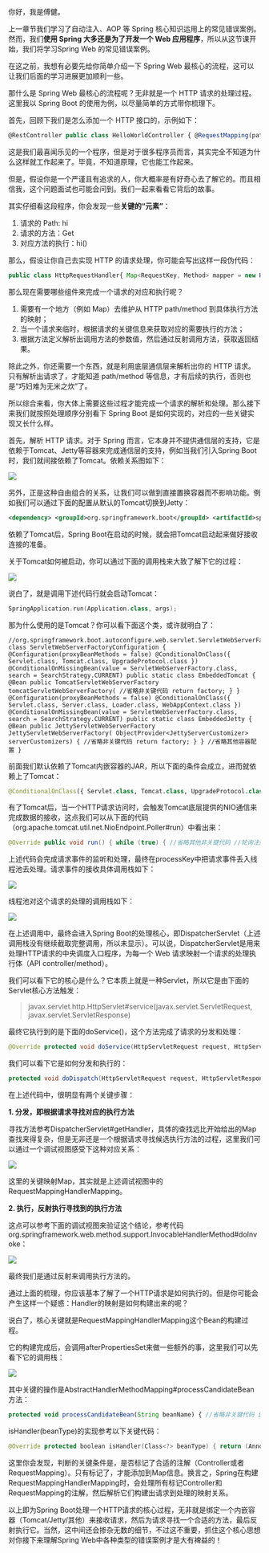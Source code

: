 你好，我是傅健。

上一章节我们学习了自动注入、AOP 等 Spring 核心知识运用上的常见错误案例。然而，我们**使用 Spring 大多还是为了开发一个 Web 应用程序**，所以从这节课开始，我们将学习Spring Web 的常见错误案例。

在这之前，我想有必要先给你简单介绍一下 Spring Web 最核心的流程，这可以让我们后面的学习进展更加顺利一些。

那什么是 Spring Web 最核心的流程呢？无非就是一个 HTTP 请求的处理过程。这里我以 Spring Boot 的使用为例，以尽量简单的方式带你梳理下。

首先，回顾下我们是怎么添加一个 HTTP 接口的，示例如下：

```typescript
@RestController public class HelloWorldController { @RequestMapping(path = "hi", method = RequestMethod.GET) public String hi(){ return "helloworld"; }; }
```

这是我们最喜闻乐见的一个程序，但是对于很多程序员而言，其实完全不知道为什么这样就工作起来了。毕竟，不知道原理，它也能工作起来。

但是，假设你是一个严谨且有追求的人，你大概率是有好奇心去了解它的。而且相信我，这个问题面试也可能会问到。我们一起来看看它背后的故事。

其实仔细看这段程序，你会发现一些**关键的“元素”**：

1.  请求的 Path: hi
2.  请求的方法：Get
3.  对应方法的执行：hi()

那么，假设让你自己去实现 HTTP 的请求处理，你可能会写出这样一段伪代码：

```typescript
public class HttpRequestHandler{ Map<RequestKey, Method> mapper = new HashMap<>(); public Object handle(HttpRequest httpRequest){ RequestKey requestKey = getRequestKey(httpRequest); Method method = this.mapper.getValue(requestKey); Object[] args = resolveArgsAccordingToMethod(httpRequest, method); return method.invoke(controllerObject, args); }; }
```

那么现在需要哪些组件来完成一个请求的对应和执行呢？

1.  需要有一个地方（例如 Map）去维护从 HTTP path/method 到具体执行方法的映射；
2.  当一个请求来临时，根据请求的关键信息来获取对应的需要执行的方法；
3.  根据方法定义解析出调用方法的参数值，然后通过反射调用方法，获取返回结果。

除此之外，你还需要一个东西，就是利用底层通信层来解析出你的 HTTP 请求。只有解析出请求了，才能知道 path/method 等信息，才有后续的执行，否则也是“巧妇难为无米之炊”了。

所以综合来看，你大体上需要这些过程才能完成一个请求的解析和处理。那么接下来我们就按照处理顺序分别看下 Spring Boot 是如何实现的，对应的一些关键实现又长什么样。

首先，解析 HTTP 请求。对于 Spring 而言，它本身并不提供通信层的支持，它是依赖于Tomcat、Jetty等容器来完成通信层的支持，例如当我们引入Spring Boot时，我们就间接依赖了Tomcat。依赖关系图如下：

![](assets/daodu_01.jpg)

另外，正是这种自由组合的关系，让我们可以做到直接置换容器而不影响功能。例如我们可以通过下面的配置从默认的Tomcat切换到Jetty：

```xml
<dependency> <groupId>org.springframework.boot</groupId> <artifactId>spring-boot-starter-web</artifactId> <exclusions> <exclusion> <groupId>org.springframework.boot</groupId> <artifactId>spring-boot-starter-tomcat</artifactId> </exclusion> </exclusions>- </dependency> <!-- Use Jetty instead --> <dependency> <groupId>org.springframework.boot</groupId> <artifactId>spring-boot-starter-jetty</artifactId> </dependency>
```

依赖了Tomcat后，Spring Boot在启动的时候，就会把Tomcat启动起来做好接收连接的准备。

关于Tomcat如何被启动，你可以通过下面的调用栈来大致了解下它的过程：

![](assets/daodu_02.jpg)

说白了，就是调用下述代码行就会启动Tomcat：

```cpp
SpringApplication.run(Application.class, args);
```

那为什么使用的是Tomcat？你可以看下面这个类，或许就明白了：

```less
//org.springframework.boot.autoconfigure.web.servlet.ServletWebServerFactoryConfiguration class ServletWebServerFactoryConfiguration { @Configuration(proxyBeanMethods = false) @ConditionalOnClass({ Servlet.class, Tomcat.class, UpgradeProtocol.class }) @ConditionalOnMissingBean(value = ServletWebServerFactory.class, search = SearchStrategy.CURRENT) public static class EmbeddedTomcat { @Bean public TomcatServletWebServerFactory tomcatServletWebServerFactory( //省略非关键代码 return factory; } } @Configuration(proxyBeanMethods = false) @ConditionalOnClass({ Servlet.class, Server.class, Loader.class, WebAppContext.class }) @ConditionalOnMissingBean(value = ServletWebServerFactory.class, search = SearchStrategy.CURRENT) public static class EmbeddedJetty { @Bean public JettyServletWebServerFactory JettyServletWebServerFactory( ObjectProvider<JettyServerCustomizer> serverCustomizers) { //省略非关键代码 return factory; } } //省略其他容器配置 }
```

前面我们默认依赖了Tomcat内嵌容器的JAR，所以下面的条件会成立，进而就依赖上了Tomcat：

```python
@ConditionalOnClass({ Servlet.class, Tomcat.class, UpgradeProtocol.class })
```

有了Tomcat后，当一个HTTP请求访问时，会触发Tomcat底层提供的NIO通信来完成数据的接收，这点我们可以从下面的代码（org.apache.tomcat.util.net.NioEndpoint.Poller#run）中看出来：

```java
@Override public void run() { while (true) { //省略其他非关键代码 //轮询注册的兴趣事件 if (wakeupCounter.getAndSet(-1) > 0) { keyCount = selector.selectNow(); } else { keyCount = selector.select(selectorTimeout); //省略其他非关键代码 Iterator<SelectionKey> iterator = keyCount > 0 ? selector.selectedKeys().iterator() : null; while (iterator != null && iterator.hasNext()) { SelectionKey sk = iterator.next(); NioSocketWrapper socketWrapper = (NioSocketWrapper) //处理事件 processKey(sk, socketWrapper); //省略其他非关键代码 } //省略其他非关键代码 } }
```

上述代码会完成请求事件的监听和处理，最终在processKey中把请求事件丢入线程池去处理。请求事件的接收具体调用栈如下：

![](assets/daodu_03.jpg)

线程池对这个请求的处理的调用栈如下：

![](assets/daodu_04.jpg)

在上述调用中，最终会进入Spring Boot的处理核心，即DispatcherServlet（上述调用栈没有继续截取完整调用，所以未显示）。可以说，DispatcherServlet是用来处理HTTP请求的中央调度入口程序，为每一个 Web 请求映射一个请求的处理执行体（API controller/method）。

我们可以看下它的核心是什么？它本质上就是一种Servlet，所以它是由下面的Servlet核心方法触发：

> javax.servlet.http.HttpServlet#service(javax.servlet.ServletRequest, javax.servlet.ServletResponse)

最终它执行到的是下面的doService()，这个方法完成了请求的分发和处理：

```java
@Override protected void doService(HttpServletRequest request, HttpServletResponse response) throws Exception { doDispatch(request, response); }
```

我们可以看下它是如何分发和执行的：

```java
protected void doDispatch(HttpServletRequest request, HttpServletResponse response) throws Exception { // 省略其他非关键代码 // 1. 分发：Determine handler for the current request. HandlerExecutionChain mappedHandler = getHandler(processedRequest); // 省略其他非关键代码 //Determine handler adapter for the current request. HandlerAdapter ha = getHandlerAdapter(mappedHandler.getHandler()); // 省略其他非关键代码 // 2. 执行：Actually invoke the handler. mv = ha.handle(processedRequest, response, mappedHandler.getHandler()); // 省略其他非关键代码 }
```

在上述代码中，很明显有两个关键步骤：

**1\. 分发，即根据请求寻找对应的执行方法**

寻找方法参考DispatcherServlet#getHandler，具体的查找远比开始给出的Map查找来得复杂，但是无非还是一个根据请求寻找候选执行方法的过程，这里我们可以通过一个调试视图感受下这种对应关系：

![](assets/daodu_05.jpg)

这里的关键映射Map，其实就是上述调试视图中的RequestMappingHandlerMapping。

**2\. 执行，反射执行寻找到的执行方法**

这点可以参考下面的调试视图来验证这个结论，参考代码org.springframework.web.method.support.InvocableHandlerMethod#doInvoke：

![](assets/daodu_06.jpg)

最终我们是通过反射来调用执行方法的。

通过上面的梳理，你应该基本了解了一个HTTP请求是如何执行的。但是你可能会产生这样一个疑惑：Handler的映射是如何构建出来的呢？

说白了，核心关键就是RequestMappingHandlerMapping这个Bean的构建过程。

它的构建完成后，会调用afterPropertiesSet来做一些额外的事，这里我们可以先看下它的调用栈：

![](assets/daodu_07.jpg)

其中关键的操作是AbstractHandlerMethodMapping#processCandidateBean方法：

```typescript
protected void processCandidateBean(String beanName) { //省略非关键代码 if (beanType != null && isHandler(beanType)) { detectHandlerMethods(beanName); } }
```

isHandler(beanType)的实现参考以下关键代码：

```kotlin
@Override protected boolean isHandler(Class<?> beanType) { return (AnnotatedElementUtils.hasAnnotation(beanType, Controller.class) || AnnotatedElementUtils.hasAnnotation(beanType, RequestMapping.class)); }
```

这里你会发现，判断的关键条件是，是否标记了合适的注解（Controller或者RequestMapping）。只有标记了，才能添加到Map信息。换言之，Spring在构建RequestMappingHandlerMapping时，会处理所有标记Controller和RequestMapping的注解，然后解析它们构建出请求到处理的映射关系。

以上即为Spring Boot处理一个HTTP请求的核心过程，无非就是绑定一个内嵌容器（Tomcat/Jetty/其他）来接收请求，然后为请求寻找一个合适的方法，最后反射执行它。当然，这中间还会掺杂无数的细节，不过这不重要，抓住这个核心思想对你接下来理解Spring Web中各种类型的错误案例才是大有裨益的！